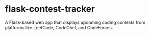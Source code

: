 # flask-contest-tracker
A Flask-based web app that displays upcoming coding contests from platforms like LeetCode, CodeChef, and CodeForces.
